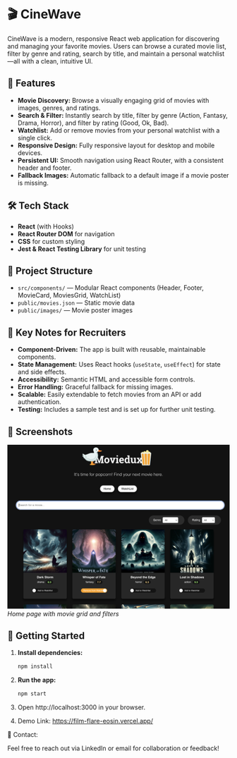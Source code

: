 # 🎬 CineWave

CineWave is a modern, responsive React web application for discovering and managing your favorite movies. Users can browse a curated movie list, filter by genre and rating, search by title, and maintain a personal watchlist—all with a clean, intuitive UI.

## 🚀 Features

- **Movie Discovery:** Browse a visually engaging grid of movies with images, genres, and ratings.
- **Search & Filter:** Instantly search by title, filter by genre (Action, Fantasy, Drama, Horror), and filter by rating (Good, Ok, Bad).
- **Watchlist:** Add or remove movies from your personal watchlist with a single click.
- **Responsive Design:** Fully responsive layout for desktop and mobile devices.
- **Persistent UI:** Smooth navigation using React Router, with a consistent header and footer.
- **Fallback Images:** Automatic fallback to a default image if a movie poster is missing.

## 🛠️ Tech Stack

- **React** (with Hooks)
- **React Router DOM** for navigation
- **CSS** for custom styling
- **Jest & React Testing Library** for unit testing

## 📂 Project Structure

- `src/components/` — Modular React components (Header, Footer, MovieCard, MoviesGrid, WatchList)
- `public/movies.json` — Static movie data
- `public/images/` — Movie poster images

## 📝 Key Notes for Recruiters

- **Component-Driven:** The app is built with reusable, maintainable components.
- **State Management:** Uses React hooks (`useState`, `useEffect`) for state and side effects.
- **Accessibility:** Semantic HTML and accessible form controls.
- **Error Handling:** Graceful fallback for missing images.
- **Scalable:** Easily extendable to fetch movies from an API or add authentication.
- **Testing:** Includes a sample test and is set up for further unit testing.

## 📸 Screenshots

![CineWave Home](public/movieDux.png)
*Home page with movie grid and filters*

## 🏁 Getting Started

1. **Install dependencies:**
   ```sh
   npm install
2. **Run the app:**
    ```sh
    npm start

3. Open http://localhost:3000 in your browser.

4. Demo Link: https://film-flare-eosin.vercel.app/

📣 Contact:

Feel free to reach out via LinkedIn or email for collaboration or feedback!

